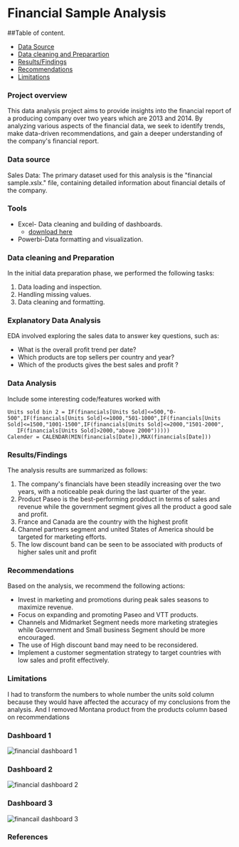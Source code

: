 # Financial Sample Analysis

##Table of content.

- [Data Source](#data-source)
- [Data cleaning and Preparartion](#data-cleaning-and-preparation)
- [Results/Findings](results/findings)
- [Recommendations](#recommendations)
- [Limitations](#limitations)

### Project overview

This data analysis project aims to provide insights into the financial report of a producing  company over two years which are 2013 and 2014. By analyzing various aspects of the financial data, we seek to identify trends, make data-driven recommendations, and gain a deeper understanding of the company's financial report.

### Data source

Sales Data: The primary dataset used for this analysis is the "financial sample.xslx." file, containing detailed information about financial details of the company.

### Tools

- Excel- Data cleaning and building of dashboards.
    - [download here](https://microsoft.com)
- Powerbi-Data formatting and visualization.

 ### Data cleaning and Preparation

  In the initial data preparation phase, we performed the following tasks:
1.	Data loading and inspection.
2.	Handling missing values.
3.	Data cleaning and formatting.

### Explanatory Data Analysis

  EDA involved exploring the sales data to answer key questions, such as:
-	What is the overall profit trend per date?
-	Which products are top sellers per country and year?
-	Which of the products gives the best sales and profit ?

 ### Data Analysis

 Include some interesting code/features worked with
 
 ```DAX
 Units sold bin 2 = IF(financials[Units Sold]<=500,"0-500",IF(financials[Units Sold]<=1000,"501-1000",IF(financials[Units Sold]<=1500,"1001-1500",IF(financials[Units Sold]<=2000,"1501-2000",
    IF(financials[Units Sold]>2000,"above 2000")))))
Calender = CALENDAR(MIN(financials[Date]),MAX(financials[Date]))

```

### Results/Findings

The analysis results are summarized as follows:
1.	The company's financials have been steadily increasing over the two years, with a noticeable peak during the last quarter of the year.
2.	Product Paseo is the best-performing prodduct in terms of sales and revenue while the government segment gives all the product a good sale and profit.
3.	France and Canada are the country with the highest profit 
4.	Channel partners segment and united States of America should be targeted for marketing efforts.
5.	The low discount band can be seen to be associated with products of higher sales unit and profit 


### Recommendations
Based on the analysis, we recommend the following actions:
  -	Invest in marketing and promotions during peak sales seasons to maximize revenue.
  -	Focus on expanding and promoting Paseo and VTT products.
  -	Channels and Midmarket Segment needs more marketing strategies while Government and Small business Segment should be more encouraged.
  -	The use of High discount band may need to be reconsidered.
  -	Implement a customer segmentation strategy to target countries with low sales and profit effectively.


### Limitations

I had to transform the numbers to whole number the units sold column because they would have affected the accuracy of my conclusions from the analysis. And I removed Montana product from the products column based on recommendations


### Dashboard 1

![financial dashboard 1](https://github.com/ADETOLAADEBANJI/ANALYSED-EXAMPLES/assets/149164492/895429cf-364c-473e-9d0a-e795dcfdb8ac)


### Dashboard 2

![financial dashboard 2](https://github.com/ADETOLAADEBANJI/ANALYSED-EXAMPLES/assets/149164492/2706b91f-1f38-4b3d-bfcd-58c4d9bdcfe9)

### Dashboard 3

![financail dashboard 3](https://github.com/ADETOLAADEBANJI/ANALYSED-EXAMPLES/assets/149164492/402f0c51-73d5-44ac-ab4f-10e7bc4d63ae)


### References









 

 
  

   


  
